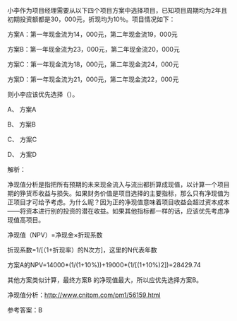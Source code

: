 
小李作为项目经理需要从以下四个项目方案中选择项目，已知项目周期均为2年且初期投资额都是30，000元，折现均为10％。项目情况如下：

方案A：第一年现金流为14，000元，第二年现金流19，000元

方案B：第一年现金流为23，000元，第二年现金流20，000元

方案C：第一年现金流为18，000元，第二年现金流24，000元

方案D：第一年现金流为21，000元，第二年现金流22，000元

则小李应该优先选择（）。

A、 方案A

B、 方案B

C、 方案C

D、 方案D

解析：

净现值分析是指把所有预期的未来现金流入与流出都折算成现值，以计算一个项目期的狰货币收益与损失。如果财务价值是项目选择的主要指标，那么只有净现值为正项目才可给予考虑。为什么昵？因为正的净现值意味着项目收益会超过资本成本——将资本进行别的投资的潜在收益。如果其他指标都一样的话，应该优先考虑净现值高项目。

净现值（NPV）=净现金×折现系数

折现系数=1/[（1+折现率）的N次方]，这里的N代表年数

方案A的NPV=14000*(1/(1+10%))+19000*(1/[(1+10%)2])=28429.74

其他方案类似计算，最终方案B 的净现值最大，所以应优先选择方案B。

净现值分析：http://www.cnitpm.com/pm1/56159.html


参考答案：B

